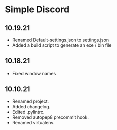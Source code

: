 # Simple Discord

## 10.19.21
 * Renamed Default-settings.json to settings.json
 * Added a build script to generate an exe / bin file
## 10.18.21
 * Fixed window names
## 10.10.21
  * Renamed project.
  * Added changelog.
  * Edited .pylintrc.
  * Removed autopep8 precommit hook.
  * Renamed virtualenv. 

